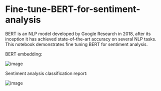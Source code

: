 # Fine-tune-BERT-for-sentiment-analysis
BERT is an NLP model developed by Google Research in 2018, after its inception it has achieved state-of-the-art accuracy on several NLP tasks. This notebook demonstrates fine tuning BERT for sentiment analysis.

BERT embedding:

![image](https://github.com/hanfei1986/Fine-tune-BERT-for-sentiment-analysis/assets/59255164/47344c98-3f5c-4aee-835b-4ae253d57862)

Sentiment analysis classification report:

![image](https://github.com/hanfei1986/Fine-tune-BERT-for-sentiment-analysis/assets/59255164/c87d8a00-daa1-419d-b730-b55866f0638f)
